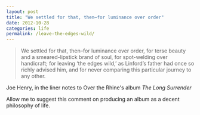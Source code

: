 ```yaml
---
layout: post
title: "We settled for that, then–for luminance over order"
date: 2012-10-28
categories: life
permalink: /leave-the-edges-wild/
---
```


> We settled for that, then–for luminance over order, for terse beauty and a smeared-lipstick brand of soul, for spot-welding over handicraft; for leaving ‘the edges wild,’ as Linford’s father had once so richly advised him, and for never comparing this particular journey to any other.

Joe Henry, in the liner notes to Over the Rhine's album *The Long Surrender*

Allow me to suggest this comment on producing an album as a decent philosophy of life.
